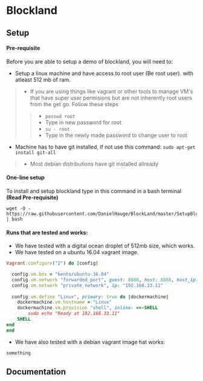 # Blockland

## Setup
#### Pre-requisite
Before you are able to setup a demo of blockland, you will need to: 
- Setup a linux machine and have access to root user (Be root user). with atleast 512 mb of ram.
>- If you are using things like vagrant or other tools to manage VM's that have super user permisions but are not inherently root users from the get go. Follow these steps
>>- ```passwd root```
>>- Type in new password for root
>>- ```su - root```
>>- Type in the newly made password to change user to root
- Machine has to have git installed, if not use this command: ```sudo apt-get install git-all```
>- Most debian distributions have git installed allready

#### One-line setup
To install and setup blockland type in this command in a bash terminal **(Read Pre-requisite)**
```
wget -O - https://raw.githubusercontent.com/DanielHauge/BlockLand/master/SetupBlockLand.sh | bash
```

#### Runs that are tested and works:
- We have tested with a digital ocean droplet of 512mb size, which works.
- We have tested on a ubuntu 16.04 vagrant image.
```ruby
Vagrant.configure("2") do |config|

  config.vm.box = "bento/ubuntu-16.04"
  config.vm.network "forwarded_port", guest: 8888, host: 8888, host_ip: "127.0.0.1"
  config.vm.network "private_network", ip: "192.168.33.11"
  
  config.vm.define "Linux", primary: true do |dockermachine|
	dockermachine.vm.hostname = "Linux"
	dockermachine.vm.provision "shell", inline: <<-SHELL
		sudo echo "Ready at 192.168.33.11"
	SHELL
end
end
```
- We have also tested with a debian vagrant image hat works:
```ruby
something
```

## Documentation
